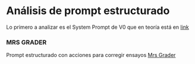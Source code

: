 # Análisis de prompt estructurado


Lo primero a analizar es el System Prompt de V0 que en teoría está en [link](https://github.com/2-fly-4-ai/V0-system-prompt/)


### MRS GRADER

Prompt estructurado con acciones para corregir ensayos [Mrs Grader](https://github.com/brainforwarding/mrs_grader)
